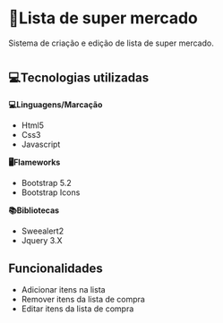 
# 🛒Lista de super mercado

Sistema de criação e edição de lista de super mercado.


#

## 💻Tecnologias utilizadas

**💻Linguagens/Marcação**
- Html5
- Css3
- Javascript

**🖥️Flameworks**
- Bootstrap 5.2
- Bootstrap Icons

**📚Bibliotecas**
- Sweealert2
- Jquery 3.X
## Funcionalidades

- Adicionar itens na lista
- Remover itens da lista de compra
- Editar itens da lista de compra

